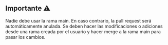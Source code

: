 ## Importante ⚠️

Nadie debe usar la rama main. En caso contrario, la pull request será automáticamente anulada. Se deben hacer las modificaciones o adiciones desde una rama creada por el usuario y hacer merge a la rama main 
para pasar los cambios.
